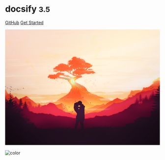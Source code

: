 <!--
 * @Author: your name
 * @Date: 2020-03-12 12:49:29
 * @LastEditTime: 2020-03-12 12:51:41
 * @LastEditors: Please set LastEditors
 * @Description: In User Settings Edit
 * @FilePath: \docs\_coverpage.md
 -->
<!-- _coverpage.md -->
<!-- _coverpage.md -->

# docsify <small>3.5</small>

[GitHub](https://github.com/docsifyjs/docsify/)
[Get Started](#quick-start)

<!-- background image -->

![](_media/75b4a4e58919f08d5ff99042cdf12aa4.jpg)

<!-- background color -->

![color](#f0f0f0)
